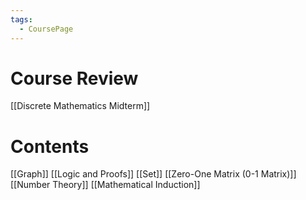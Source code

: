 ```yaml
---
tags:
  - CoursePage
---
```

# Course Review
[[Discrete Mathematics Midterm]]
# Contents
[[Graph]]
[[Logic and Proofs]]
[[Set]]
[[Zero-One Matrix (0-1 Matrix)]]
[[Number Theory]]
[[Mathematical Induction]]
